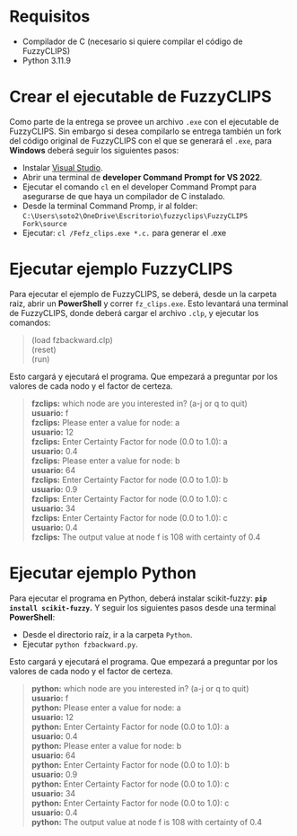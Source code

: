 # Requisitos
* Compilador de C (necesario si quiere compilar el código de FuzzyCLIPS)
* Python 3.11.9

# Crear el ejecutable de FuzzyCLIPS

Como parte de la entrega se provee un archivo `.exe` con el ejecutable de FuzzyCLIPS. Sin embargo si desea compilarlo se entrega también un fork del código original de FuzzyCLIPS con el que se generará el `.exe`, para **Windows** deberá seguir los siguientes pasos:
* Instalar [Visual Studio](https://visualstudio.microsoft.com/es/downloads/).
* Abrir una terminal de **developer Command Prompt for VS 2022**.
* Ejecutar el comando `cl` en el developer Command Prompt para asegurarse de que haya un compilador de C instalado.
* Desde la terminal Command Promp, ir al folder:   `C:\Users\soto2\OneDrive\Escritorio\fuzzyclips\FuzzyCLIPS Fork\source`
* Ejecutar: `cl /Fefz_clips.exe *.c.` para generar el .exe

# Ejecutar ejemplo FuzzyCLIPS

Para ejecutar el ejemplo de FuzzyCLIPS, se deberá, desde un la carpeta raiz, abrir un **PowerShell** y correr `fz_clips.exe`. Esto levantará una terminal de FuzzyCLIPS, donde deberá cargar el archivo `.clp`, y ejecutar los comandos:  
> (load fzbackward.clp)  
> (reset)  
> (run)  

Esto cargará y ejecutará el programa. Que empezará a preguntar por los valores de cada nodo y el factor de certeza. 
> **fzclips:** which node are you interested in? (a-j or q to quit)  
> **usuario:** f  
> **fzclips:** Please enter a value for node: a  
> **usuario:** 12  
> **fzclips:** Enter Certainty Factor for node (0.0 to 1.0): a  
> **usuario:** 0.4  
> **fzclips:** Please enter a value for node: b  
> **usuario:** 64  
> **fzclips:** Enter Certainty Factor for node (0.0 to 1.0): b  
> **usuario:** 0.9  
> **fzclips:** Enter Certainty Factor for node (0.0 to 1.0): c  
> **usuario:** 34   
> **fzclips:** Enter Certainty Factor for node (0.0 to 1.0): c  
> **usuario:** 0.4  
> **fzclips:**  The output value at node f is 108 with certainty of 0.4  

# Ejecutar ejemplo Python
Para ejecutar el programa en Python, deberá instalar scikit-fuzzy: **`pip install scikit-fuzzy`.** Y seguir los siguientes pasos desde una terminal **PowerShell**:
* Desde el directorio raíz, ir a la carpeta `Python`.
* Ejecutar `python fzbackward.py`.

Esto cargará y ejecutará el programa. Que empezará a preguntar por los valores de cada nodo y el factor de certeza. 
> **python:** which node are you interested in? (a-j or q to quit)  
> **usuario:** f  
> **python:** Please enter a value for node: a   
> **usuario:** 12  
> **python:** Enter Certainty Factor for node (0.0 to 1.0): a  
> **usuario:** 0.4  
> **python:** Please enter a value for node: b  
> **usuario:** 64  
> **python:** Enter Certainty Factor for node (0.0 to 1.0): b  
> **usuario:** 0.9  
> **python:** Enter Certainty Factor for node (0.0 to 1.0): c  
> **usuario:** 34   
> **python:** Enter Certainty Factor for node (0.0 to 1.0): c  
> **usuario:** 0.4  
> **python:**  The output value at node f is 108 with certainty of 0.4  

